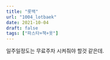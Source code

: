 ```yaml
---
title: "롯백"
url: "1004_lotbaek"
date: 2021-10-04
draft: false
tags: ["파스타+책+옷"]
---
```

일주일정도는 무료주차 시켜줘야 할것 같은데.

